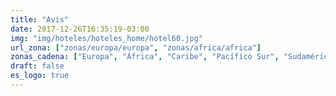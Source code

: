 ```yaml
---
title: "Avis"
date: 2017-12-26T16:35:19-03:00
img: "img/hoteles/hoteles_home/hotel60.jpg"
url_zona: ["zonas/europa/europa", "zonas/africa/africa"]
zonas_cadena: ["Europa", "África", "Caribe", "Pacífico Sur", "Sudamérica", "Centroamérica", "Asia", "Norteamérica" ]
draft: false
es_logo: true
---
```

